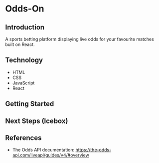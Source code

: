 # Odds-On

## Introduction

A sports betting platform displaying live odds for your favourite matches built on React.

## Technology

- HTML
- CSS
- JavaScript
- React

## Getting Started

## Next Steps (Icebox)

## References

- The Odds API documentation: https://the-odds-api.com/liveapi/guides/v4/#overview

